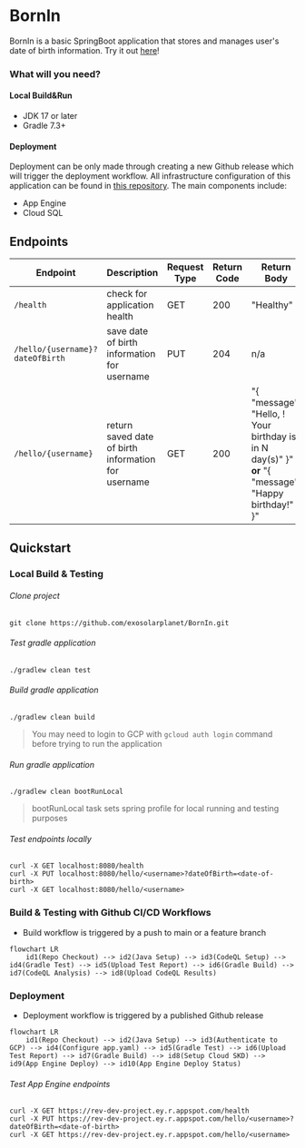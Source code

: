 # BornIn

BornIn is a basic SpringBoot application that stores and manages user's date of birth information. Try it out [here](https://rev-dev-project.ey.r.appspot.com/)! 

### What will you need?
#### Local Build&Run
* JDK 17 or later
* Gradle 7.3+

#### Deployment 
Deployment can be only made through creating a new Github release which will trigger the deployment workflow. All infrastructure configuration of this application can be found in [this repository](https://github.com/exosolarplanet/terraform-config). The main components include:
* App Engine
* Cloud SQL

## Endpoints
| Endpoint | Description | Request Type | Return Code | Return Body |
| --- | --- | --- | --- | --- |
| `/health` | check for application health | GET | 200 | "Healthy" |
| `/hello/{username}?dateOfBirth` | save date of birth information for username | PUT | 204 | n/a |
| `/hello/{username}` | return saved date of birth information for username | GET | 200 | "{ "message": "Hello, <username>! Your birthday is in N day(s)" }" **or** "{ "message": "Happy birthday!" }"  |

## Quickstart
### Local Build & Testing
###### Clone project
`git clone https://github.com/exosolarplanet/BornIn.git`
    
###### Test gradle application
`./gradlew clean test`

###### Build gradle application
`./gradlew clean build`

> You may need to login to GCP with `gcloud auth login` command before trying to run the application

###### Run gradle application
`./gradlew clean bootRunLocal`
>bootRunLocal task sets spring profile for local running and testing purposes

###### Test endpoints locally
```
curl -X GET localhost:8080/health
curl -X PUT localhost:8080/hello/<username>?dateOfBirth=<date-of-birth>
curl -X GET localhost:8080/hello/<username>
```

### Build & Testing with Github CI/CD Workflows
* Build workflow is triggered by a push to main or a feature branch
```mermaid
flowchart LR
    id1(Repo Checkout) --> id2(Java Setup) --> id3(CodeQL Setup) --> id4(Gradle Test) --> id5(Upload Test Report) --> id6(Gradle Build) --> id7(CodeQL Analysis) --> id8(Upload CodeQL Results)
```

### Deployment
* Deployment workflow is triggered by a published Github release
```mermaid
flowchart LR
    id1(Repo Checkout) --> id2(Java Setup) --> id3(Authenticate to GCP) --> id4(Configure app.yaml) --> id5(Gradle Test) --> id6(Upload Test Report) --> id7(Gradle Build) --> id8(Setup Cloud SKD) --> id9(App Engine Deploy) --> id10(App Engine Deploy Status)
```

###### Test App Engine endpoints
```
curl -X GET https://rev-dev-project.ey.r.appspot.com/health
curl -X PUT https://rev-dev-project.ey.r.appspot.com/hello/<username>?dateOfBirth=<date-of-birth>
curl -X GET https://rev-dev-project.ey.r.appspot.com/hello/<username> 
```



